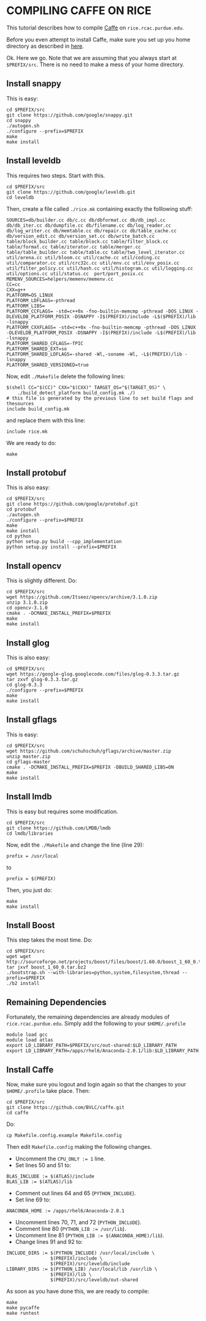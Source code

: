 COMPILING CAFFE ON RICE
=======================
This tutorial describes how to compile [Caffe](http://caffe.berkeleyvision.org) on ``rice.rcac.purdue.edu``.

Before you even attempt to install Caffe, make sure you set up you home directory as described in [here](./setting_up_rice_environment_README.mk).

Ok. Here we go. Note that we are assuming that you always start at ``$PREFIX/src``. There is no need to make a mess of your home directory.

Install snappy
--------------
This is easy:	
```
cd $PREFIX/src
git clone https://github.com/google/snappy.git
cd snappy
./autogen.sh
./configure --prefix=$PREFIX
make
make install
``` 

Install leveldb
---------------
This requires two steps. Start with this.
```
cd $PREFIX/src
git clone https://github.com/google/leveldb.git
cd leveldb
```
Then, create a file called ``./rice.mk`` containing exactly the folllowing
stuff:
```
SOURCES=db/builder.cc db/c.cc db/dbformat.cc db/db_impl.cc db/db_iter.cc db/dumpfile.cc db/filename.cc db/log_reader.cc db/log_writer.cc db/memtable.cc db/repair.cc db/table_cache.cc db/version_edit.cc db/version_set.cc db/write_batch.cc table/block_builder.cc table/block.cc table/filter_block.cc table/format.cc table/iterator.cc table/merger.cc table/table_builder.cc table/table.cc table/two_level_iterator.cc util/arena.cc util/bloom.cc util/cache.cc util/coding.cc util/comparator.cc util/crc32c.cc util/env.cc util/env_posix.cc util/filter_policy.cc util/hash.cc util/histogram.cc util/logging.cc util/options.cc util/status.cc  port/port_posix.cc
MEMENV_SOURCES=helpers/memenv/memenv.cc
CC=cc
CXX=g++
PLATFORM=OS_LINUX
PLATFORM_LDFLAGS=-pthread
PLATFORM_LIBS=
PLATFORM_CCFLAGS= -std=c++0x -fno-builtin-memcmp -pthread -DOS_LINUX -DLEVELDB_PLATFORM_POSIX -DSNAPPY -I$(PREFIX)/include -L$($PREFIX)/lib -lsnappy
PLATFORM_CXXFLAGS= -std=c++0x -fno-builtin-memcmp -pthread -DOS_LINUX -DLEVELDB_PLATFORM_POSIX -DSNAPPY -I$(PREFIX)/include -L$(PREFIX)/lib -lsnappy
PLATFORM_SHARED_CFLAGS=-fPIC
PLATFORM_SHARED_EXT=so
PLATFORM_SHARED_LDFLAGS=-shared -Wl,-soname -Wl, -L$(PREFIX)/lib -lsnappy
PLATFORM_SHARED_VERSIONED=true
```
Now, edit ``./Makefile`` delete the following lines:
```
$(shell CC="$(CC)" CXX="$(CXX)" TARGET_OS="$(TARGET_OS)" \
    ./build_detect_platform build_config.mk ./)
# this file is generated by the previous line to set build flags and thesources
include build_config.mk
```
and replace them with this line:
```
include rice.mk
```
We are ready to do:
```
make
```

Install protobuf
----------------
This is also easy:
```
cd $PREFIX/src
git clone https://github.com/google/protobuf.git
cd protobuf
./autogen.sh
./configure --prefix=$PREFIX
make
make install
cd python
python setup.py build --cpp_implementation
python setup.py install --prefix=$PREFIX
```

Install opencv
--------------
This is slightly different. Do:
```
cd $PREFIX/src
wget https://github.com/Itseez/opencv/archive/3.1.0.zip
unzip 3.1.0.zip
cd opencv-3.1.0
cmake . -DCMAKE_INSTALL_PREFIX=$PREFIX
make
make install
```

Install glog
------------
This is also easy:
```
cd $PREFIX/src
wget https://google-glog.googlecode.com/files/glog-0.3.3.tar.gz
tar zxvf glog-0.3.3.tar.gz
cd glog-0.3.3
./configure --prefix=$PREFIX
make
make install
```

Install gflags
--------------
This is easy:
```
cd $PREFIX/src
wget https://github.com/schuhschuh/gflags/archive/master.zip
unzip master.zip
cd gflags-master
cmake . -DCMAKE_INSTALL_PREFIX=$PREFIX -DBUILD_SHARED_LIBS=ON
make
make install
```

Install lmdb
------------
This is easy but requires some modification.
```
cd $PREFIX/src
git clone https://github.com/LMDB/lmdb
cd lmdb/libraries
```
Now, edit the ``./Makefile`` and change the line (line 29):
```
prefix = /usr/local
```
to
```
prefix = $(PREFIX)
```
Then, you just do:
```
make
make install
```

Install Boost
-------------
This step takes the most time.
Do:
```
cd $PREFIX/src
wget wget http://sourceforge.net/projects/boost/files/boost/1.60.0/boost_1_60_0.tar.bz2
tar jxvf boost_1_60_0.tar.bz2
./bootstrap.sh --with-libraries=python,system,filesystem,thread --prefix=$PREFIX
./b2 install
```

Remaining Dependencies
----------------------
Fortunately, the remaining dependencies are already modules of ``rice.rcac.purdue.edu``.
Simply add the following to your ``$HOME/.profile``
```
module load gcc
module load atlas
export LD_LIBRARY_PATH=$PREFIX/src/out-shared:$LD_LIBRARY_PATH
export LD_LIBRARY_PATH=/apps/rhel6/Anaconda-2.0.1/lib:$LD_LIBRARY_PATH
```

Install Caffe
-------------
Now, make sure you logout and login again so that the changes to your
``$HOME/.profile`` take place. Then:
```
cd $PREFIX/src
git clone https://github.com/BVLC/caffe.git
cd caffe
```
Do:
```
cp Makefile.config.example Makefile.config
```
Then edit ``Makefile.config`` making the following changes.

+ Uncomment the ``CPU_ONLY := 1`` line.
+ Set lines 50 and 51 to:

```
BLAS_INCLUDE := $(ATLAS)/include
BLAS_LIB := $(ATLAS)/lib
```
+ Comment out lines 64 and 65 (``PYTHON_INCLUDE``).
+ Set line 69 to:

```
ANACONDA_HOME := /apps/rhel6/Anaconda-2.0.1
```
+ Uncomment lines 70, 71, and 72 (``PYTHON_INCLUDE``).
+ Comment line 80 (``PYTHON_LIB := /usr/lib``).
+ Uncomment line 81 (``PYTHON_LIB := $(ANACONDA_HOME)/lib``).
+ Change lines 91 and 92 to:

```
INCLUDE_DIRS := $(PYTHON_INCLUDE) /usr/local/include \
                $(PREFIX)/include \
                $(PREFIX)/src/leveldb/include
LIBRARY_DIRS := $(PYTHON_LIB) /usr/local/lib /usr/lib \
                $(PREFIX)/lib \
                $(PREFIX)/src/leveldb/out-shared
```
As soon as you have done this, we are ready to compile:
```
make
make pycaffe
make runtest
```
